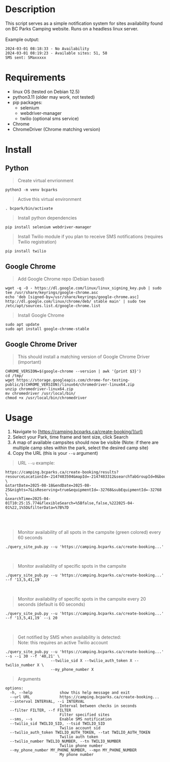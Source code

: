 # Description
This script serves as a simple notification system for sites availability found on BC Parks Camping website.
Runs on a headless linux server.<br/><br/>
Example output:
```
2024-03-01 08:18:33 - No Availability
2024-03-01 08:19:23 - Available sites: 51, 58
SMS sent: SMaxxxxx
```

# Requirements
* linux OS (tested on Debian 12.5) 
* python3.11 (older may work, not tested)
* pip packages:
  * selenium
  * webdriver-manager
  * twilio (optional sms service)
* Chrome
* ChromeDriver (Chrome matching version)

# Install
## Python
> Create virtual envrionment
```
python3 -m venv bcparks
```

> Active this virtual environment
```
. bcpark/bin/activate
```

> Install python dependencies
```
pip install selenium webdriver-manager
```

> Install Twilio module if you plan to receive SMS notifications (requires Twilio registration)
```
pip install twilio
```

## Google Chrome
> Add Google Chrome repo (Debian based)
```
wget -q -O - https://dl.google.com/linux/linux_signing_key.pub | sudo tee /usr/share/keyrings/google-chrome.asc
echo 'deb [signed-by=/usr/share/keyrings/google-chrome.asc] http://dl.google.com/linux/chrome/deb/ stable main' | sudo tee /etc/apt/sources.list.d/google-chrome.list
```
> Install Google Chrome
> 
```
sudo apt update
sudo apt install google-chrome-stable
```

## Google Chrome Driver
> This should install a matching version of Google Chrome Driver (important)
```
CHROME_VERSION=$(google-chrome --version | awk '{print $3}')
cd /tmp/
wget https://storage.googleapis.com/chrome-for-testing-public/$(CHROME_VERSION)/linux64/chromedriver-linux64.zip
unzip chromedriver-linux64.zip
mv chromedriver /usr/local/bin/
chmod +x /usr/local/bin/chromedriver
```
# Usage
1. Navigate to [https://camping.bcparks.ca/create-booking/](url)
2. Select your Park, time frame and tent size, click Search
3. A map of available campsites should now be visible (Note: if there are multiple camp sites within the park, select the desired camp site)
4. Copy the URL (this is your `--u` argument)
> URL `--u` example:
```
https://camping.bcparks.ca/create-booking/results?resourceLocationId=-2147483504&mapId=-2147483312&searchTabGroupId=0&bookingCategoryId=0 \
&startDate=2025-08-18&endDate=2025-08-25&nights=7&isReserving=true&equipmentId=-32768&subEquipmentId=-32768 \
&searchTime=2025-04-01T10:25:15.774&flexibleSearch=%5Bfalse,false,%222025-04-01%22,1%5D&filterData=%7B%7D
```
<br/><br/>

> Monitor availability of all spots in the campsite (green colored) every 60 seconds
```
./query_site_pub.py --u 'https://camping.bcparks.ca/create-booking...'
```
<br/>

> Monitor availability of specific spots in the campsite
```
./query_site_pub.py --u 'https://camping.bcparks.ca/create-booking...' --f '13,5,41,19`
```
<br/>

> Monitor availability of specific spots in the campsite every 20 seconds (default is 60 seconds)
```
./query_site_pub.py --u 'https://camping.bcparks.ca/create-booking...' --f '13,5,41,19` --i 20
```
<br/>

> Get notified by SMS when availability is detected:
> <br/>Note: this requires an active Twilio account
```
./query_site_pub.py --u 'https://camping.bcparks.ca/create-booking...' --s --i 30 --f '40,21' \
                    --twilio_sid X --twilio_auth_token X --twilio_number X \
                    --my_phone_number X
```

> Arguments
```
options:
  -h, --help            show this help message and exit
  --url URL             https://camping.bcparks.ca/create-booking...
  --interval INTERVAL, --i INTERVAL
                        Interval between checks in seconds
  --filter FILTER, --f FILTER
                        Filter specified sites
  --sms, --s            Enable SMS notification
  --twilio_sid TWILIO_SID, --tsid TWILIO_SID
                        Twilio account sid
  --twilio_auth_token TWILIO_AUTH_TOKEN, --tat TWILIO_AUTH_TOKEN
                        Twilio auth token
  --twilio_number TWILIO_NUMBER, --tn TWILIO_NUMBER
                        Twilio phone number
  --my_phone_number MY_PHONE_NUMBER, --mpn MY_PHONE_NUMBER
                        My phone number
```
